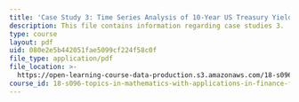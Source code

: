 ```yaml
---
title: 'Case Study 3: Time Series Analysis of 10-Year US Treasury Yields'
description: This file contains information regarding case studies 3.
type: course
layout: pdf
uid: 080e2e5b442051fae5099cf224f58c0f
file_type: application/pdf
file_location: >-
  https://open-learning-course-data-production.s3.amazonaws.com/18-s096-topics-in-mathematics-with-applications-in-finance-fall-2013/080e2e5b442051fae5099cf224f58c0f_MIT18_S096F13_CaseStudy3.pdf
course_id: 18-s096-topics-in-mathematics-with-applications-in-finance-fall-2013
---
```

